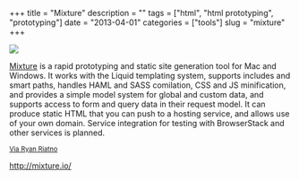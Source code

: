 +++
title = "Mixture"
description = ""
tags = ["html", "html prototyping", "prototyping"]
date = "2013-04-01"
categories = ["tools"]
slug = "mixture"
+++


<div class="tool-screenshot mb1"><a href="http://mixture.io/"><img id="bluga-thumbnail-2706" class="bluga-thumbnail custom" src="/media/bluga/
wt522fd46e5b40d_custom.jpg"/></a></div><p><a href="http://mixture.io/">Mixture</a> is a rapid prototyping and static site generation tool for Mac and Windows. It works with the Liquid templating system, supports includes and smart paths, handles HAML and SASS comilation, CSS and JS minification, and provides a simple model system for global and custom data, and supports access to form and query data in their request model. It can produce static HTML that you can push to a hosting service, and allows use of your own domain. Service integration for testing with BrowserStack and other services is planned.</p>

<p><small><a href="../../notebook/static-html-new-old-school.html#comment-847916430">Via Ryan Riatno</a></small></p>

  
<p><a href="http://mixture.io/">http://mixture.io/</a></p>
      
